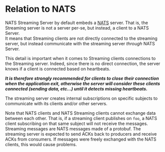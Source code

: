 # Relation to NATS

NATS Streaming Server by default embeds a [NATS](https://github.com/nats-io/nats-server) server. That is, the Streaming server is not a server per-se, but instead, a client to a NATS Server.<br>
It means that Streaming clients are not directly connected to the streaming server, but instead communicate with the streaming server *through* NATS Server.

This detail is important when it comes to Streaming clients connections to the Streaming server. Indeed, since there is no direct connection, the server knows if a client is connected based on heartbeats.

***It is therefore strongly recommended for clients to close their connection when the application exit, otherwise the server will consider these clients connected (sending data, etc...) until it detects missing heartbeats.***

The streaming server creates internal subscriptions on specific subjects to communicate with its clients and/or other servers.

Note that NATS clients and NATS Streaming clients cannot exchange data between each other. That is, if a streaming client publishes on `foo`, a NATS client subscribing on that same subject will not receive the messages. Streaming messages are NATS messages made of a protobuf. The streaming server is expected to send ACKs back to producers and receive ACKs from consumers. If messages were freely exchanged with the NATS clients, this would cause problems.
